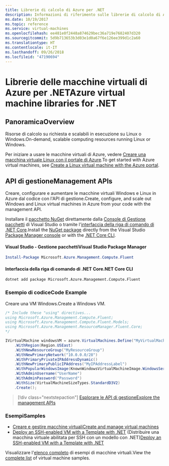```yaml
---
title: Librerie di calcolo di Azure per .NET
description: Informazioni di riferimento sulle librerie di calcolo di Azure per .NET
ms.date: 10/19/2017
ms.topic: reference
ms.service: virtual-machines
ms.openlocfilehash: ee481e0f2448a874629bec36a719e7682407d320
ms.sourcegitcommit: 5d9b713653b3d03e1d0a67f6e126ee399d1c2a60
ms.translationtype: HT
ms.contentlocale: it-IT
ms.lasthandoff: 09/26/2018
ms.locfileid: "47190694"
---
```

# <a name="azure-virtual-machine-libraries-for-net"></a><span data-ttu-id="76751-103">Librerie delle macchine virtuali di Azure per .NET</span><span class="sxs-lookup"><span data-stu-id="76751-103">Azure virtual machine libraries for .NET</span></span>

## <a name="overview"></a><span data-ttu-id="76751-104">Panoramica</span><span class="sxs-lookup"><span data-stu-id="76751-104">Overview</span></span>

<span data-ttu-id="76751-105">Risorse di calcolo su richiesta e scalabili in esecuzione su Linux o Windows.</span><span class="sxs-lookup"><span data-stu-id="76751-105">On-demand, scalable computing resources running Linux or Windows.</span></span>

<span data-ttu-id="76751-106">Per iniziare a usare le macchine virtuali di Azure, vedere [Creare una macchina virtuale Linux con il portale di Azure](https://review.docs.microsoft.com/azure/virtual-machines/linux/quick-create-portal).</span><span class="sxs-lookup"><span data-stu-id="76751-106">To get started with Azure virtual machines, see [Create a Linux virtual machine with the Azure portal](https://review.docs.microsoft.com/azure/virtual-machines/linux/quick-create-portal).</span></span>

## <a name="management-apis"></a><span data-ttu-id="76751-107">API di gestione</span><span class="sxs-lookup"><span data-stu-id="76751-107">Management APIs</span></span>

<span data-ttu-id="76751-108">Creare, configurare e aumentare le macchine virtuali Windows e Linux in Azure dal codice con l'API di gestione.</span><span class="sxs-lookup"><span data-stu-id="76751-108">Create, configure, and scale out Windows and Linux virtual machines in Azure from your code with the management API.</span></span>

<span data-ttu-id="76751-109">Installare il [pacchetto NuGet](https://www.nuget.org/packages/Microsoft.Azure.Management.Compute.Fluent) direttamente dalla [Console di Gestione pacchetti][PackageManager] di Visual Studio o tramite l'[interfaccia della riga di comando di .NET Core][DotNetCLI].</span><span class="sxs-lookup"><span data-stu-id="76751-109">Install the [NuGet package](https://www.nuget.org/packages/Microsoft.Azure.Management.Compute.Fluent) directly from the Visual Studio [Package Manager console][PackageManager] or with the [.NET Core CLI][DotNetCLI].</span></span>

#### <a name="visual-studio-package-manager"></a><span data-ttu-id="76751-110">Visual Studio - Gestione pacchetti</span><span class="sxs-lookup"><span data-stu-id="76751-110">Visual Studio Package Manager</span></span>

```powershell
Install-Package Microsoft.Azure.Management.Compute.Fluent
```

#### <a name="net-core-cli"></a><span data-ttu-id="76751-111">Interfaccia della riga di comando di .NET Core</span><span class="sxs-lookup"><span data-stu-id="76751-111">.NET Core CLI</span></span>

```bash
dotnet add package Microsoft.Azure.Management.Compute.Fluent
```

### <a name="code-example"></a><span data-ttu-id="76751-112">Esempio di codice</span><span class="sxs-lookup"><span data-stu-id="76751-112">Code Example</span></span>

<span data-ttu-id="76751-113">Creare una VM Windows.</span><span class="sxs-lookup"><span data-stu-id="76751-113">Create a Windows VM.</span></span>

```csharp
/* Include these "using" directives...
using Microsoft.Azure.Management.Compute.Fluent;
using Microsoft.Azure.Management.Compute.Fluent.Models;
using Microsoft.Azure.Management.ResourceManager.Fluent.Core;
*/

IVirtualMachine windowsVM = azure.VirtualMachines.Define("MyVirtualMachine")
    .WithRegion(Region.USEast)
    .WithNewResourceGroup("MyResourceGroup")
    .WithNewPrimaryNetwork("10.0.0.0/28")
    .WithPrimaryPrivateIPAddressDynamic()
    .WithNewPrimaryPublicIPAddress("MyIPAddressLabel")
    .WithPopularWindowsImage(KnownWindowsVirtualMachineImage.WindowsServer2012R2Datacenter)
    .WithAdminUsername("UserName")
    .WithAdminPassword("Password")
    .WithSize(VirtualMachineSizeTypes.StandardD3V2)
    .Create();
```

> [!div class="nextstepaction"]
> [<span data-ttu-id="76751-114">Esplorare le API di gestione</span><span class="sxs-lookup"><span data-stu-id="76751-114">Explore the management APIs</span></span>](https://docs.microsoft.com/dotnet/api/overview/azure/virtualmachines/management?view=azure-dotnet)

### <a name="samples"></a><span data-ttu-id="76751-115">Esempi</span><span class="sxs-lookup"><span data-stu-id="76751-115">Samples</span></span>

* [<span data-ttu-id="76751-116">Creare e gestire macchine virtuali</span><span class="sxs-lookup"><span data-stu-id="76751-116">Create and manage virtual machines</span></span>](/dotnet/azure/dotnet-sdk-azure-virtual-machine-samples)
* <span data-ttu-id="76751-117">[Deploy an SSH-enabled VM with a Template with .NET](https://azure.microsoft.com/resources/samples/resource-manager-dotnet-template-deployment/) (Distribuire una macchina virtuale abilitata per SSH con un modello con .NET)</span><span class="sxs-lookup"><span data-stu-id="76751-117">[Deploy an SSH-enabled VM with a Template with .NET](https://azure.microsoft.com/resources/samples/resource-manager-dotnet-template-deployment/)</span></span>

<span data-ttu-id="76751-118">Visualizzare l'[elenco completo](https://azure.microsoft.com/resources/samples/?platform=dotnet&term=VM) di esempi di macchine virtuali.</span><span class="sxs-lookup"><span data-stu-id="76751-118">View the [complete list](https://azure.microsoft.com/resources/samples/?platform=dotnet&term=VM) of virtual machine samples.</span></span>

[PackageManager]: https://docs.microsoft.com/nuget/tools/package-manager-console
[DotNetCLI]: https://docs.microsoft.com/dotnet/core/tools/dotnet-add-package
